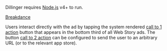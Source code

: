 Dillinger requires [Node.js](https://nodejs.org/) v4+ to run.

[Breakdance](https://breakdance.github.io/breakdance/something)

Users interact directly with the ad by tapping the system rendered [call to 1 action](story_ads_best_practices.md#call-to-action-button-text-1) button that appears in the bottom third of all Web Story ads.  The button [call to 2 action](story_ads_best_practices.md#call-to-action-button-text-2) can be configured to send the user to an arbitrary URL (or to the relevant app store).
